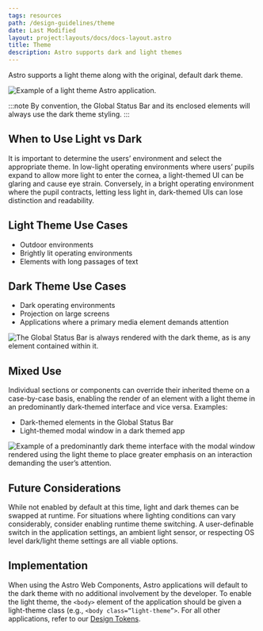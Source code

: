 ```yaml
---
tags: resources
path: /design-guidelines/theme
date: Last Modified
layout: project:layouts/docs/docs-layout.astro
title: Theme
description: Astro supports dark and light themes
---
```


Astro supports a light theme along with the original, default dark theme.

![Example of a light theme Astro application.](/img/design-guidelines/theme-lightui.png "Example of a light theme Astro application.")

:::note
By convention, the Global Status Bar and its enclosed elements will always use the dark theme styling.
:::

## When to Use Light vs Dark

It is important to determine the users’ environment and select the appropriate theme. In low-light operating environments where users’ pupils expand to allow more light to enter the cornea, a light-themed UI can be glaring and cause eye strain. Conversely, in a bright operating environment where the pupil contracts, letting less light in, dark-themed UIs can lose distinction and readability.

## Light Theme Use Cases

- Outdoor environments
- Brightly lit operating environments
- Elements with long passages of text

## Dark Theme Use Cases

- Dark operating environments
- Projection on large screens
- Applications where a primary media element demands attention

![The Global Status Bar is always rendered with the dark theme, as is any element contained within it.](/img/design-guidelines/theme-darkui.png "The Global Status Bar is always rendered with the dark theme, as is any element contained within it.")

## Mixed Use

Individual sections or components can override their inherited theme on a case-by-case basis, enabling the render of an element with a light theme in an predominantly dark-themed interface and vice versa. Examples:

- Dark-themed elements in the Global Status Bar
- Light-themed modal window in a dark themed app

![Example of a predominantly dark theme interface with the modal window rendered using the light theme to place greater emphasis on an interaction demanding the user’s attention.](/img/design-guidelines/theme-darkui-mixed.png "Example of a predominantly dark theme interface with the modal window rendered using the light theme to place greater emphasis on an interaction demanding the user’s attention.")

## Future Considerations

While not enabled by default at this time, light and dark themes can be swapped at runtime. For situations where lighting conditions can vary considerably, consider enabling runtime theme switching. A user-definable switch in the application settings, an ambient light sensor, or respecting OS level dark/light theme settings are all viable options.

## Implementation

When using the Astro Web Components, Astro applications will default to the dark theme with no additional involvement by the developer. To enable the light theme, the `<body>` element of the application should be given a light-theme class (e.g., `<body class=“light-theme”>`. For all other applications, refer to our [Design Tokens](/design-tokens/getting-started).

